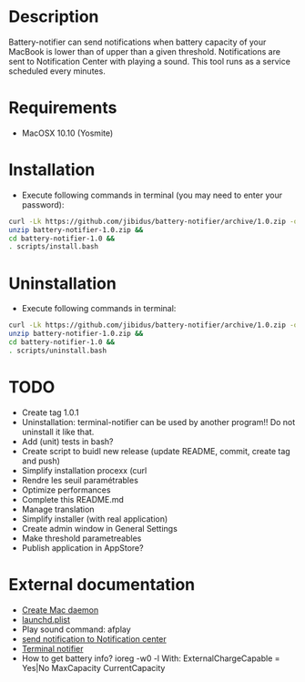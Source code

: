 # Description
Battery-notifier can send notifications when battery capacity of your MacBook is lower than of upper than a given threshold.
Notifications are sent to Notification Center with playing a sound.
This tool runs as a service scheduled every minutes.

# Requirements
- MacOSX 10.10 (Yosmite)

# Installation
- Execute following commands in terminal (you may need to enter your password):
```bash
curl -Lk https://github.com/jibidus/battery-notifier/archive/1.0.zip -o battery-notifier-1.0.zip &&
unzip battery-notifier-1.0.zip &&
cd battery-notifier-1.0 &&
. scripts/install.bash
```

# Uninstallation
- Execute following commands in terminal:
```bash
curl -Lk https://github.com/jibidus/battery-notifier/archive/1.0.zip -o battery-notifier-1.0.zip &&
unzip battery-notifier-1.0.zip &&
cd battery-notifier-1.0 &&
. scripts/uninstall.bash
```

# TODO
- Create tag 1.0.1
- Uninstallation: terminal-notifier can be used by another program!! Do not uninstall it like that.
- Add (unit) tests in bash?
- Create script to buidl new release (update README, commit, create tag and push)
- Simplify installation procexx (curl
- Rendre les seuil paramétrables
- Optimize performances
- Complete this README.md
- Manage translation
- Simplify installer (with real application)
- Create admin window in General Settings
- Make threshold parametreables
- Publish application in AppStore?

# External documentation
- [Create Mac daemon](https://developer.apple.com/library/mac/documentation/MacOSX/Conceptual/BPSystemStartup/Chapters/CreatingLaunchdJobs.html)
- [launchd.plist](https://developer.apple.com/library/mac/documentation/Darwin/Reference/ManPages/man5/launchd.plist.5.html#//apple_ref/doc/man/5/launchd.plist)
- Play sound command: afplay
- [send notification to Notification center](http://osxdaily.com/2012/08/03/send-an-alert-to-notification-center-from-the-command-line-in-os-x/)
- [Terminal notifier](https://github.com/alloy/terminal-notifier)
- How to get battery info?
	ioreg -w0 -l
	With:
		ExternalChargeCapable = Yes|No
		MaxCapacity
		CurrentCapacity
		